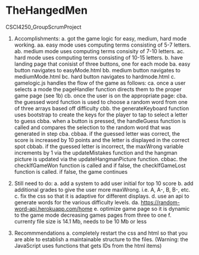 # TheHangedMen
CSCI4250_GroupScrumProject

1. Accomplishments:
    a. got the game logic for easy, medium, hard mode working.
       aa. easy mode uses computing terms consisting of 5-7 letters.
       ab. medium mode uses computing terms consisity of 7-10 letters.
       ac. hard mode uses computing terms consisting of 10-15 letters.
   b. have landing page that conisist of three buttons, one for each mode
       ba. easy button navigates to easyMode.html
       bb. medium button navigates to mediumMode.html
       bc. hard button navigates to hardmode.html
   c. gamelogic.js handles the flow of the game as follows:
       ca. once a user selects a mode the pageHandler function directs them to the proper game page (see 1b)
       cb. once the user is on the appropriate page:
         cba. the guessed word function is used to choose a random word from one of three arrays based off difficulty
         cbb. the generateKeyboard function uses bootstrap to create the keys for the player to tap to select a letter to guess
             cbba. when a button is pressed, the handleGuess function is called and compares the selection to the random word that was generated in step cba.
                 cbbaa. if the guessed letter was correct, the score is increased by 10 points and the letter is displayed in the correct spot
                 cbbab. if the guessed letter is incorrect, the maxWrong variable increments by 1 via the updateMistakes function and the hangman picture is updated via the updateHangmanPicture function.
                 cbbac. the checkIfGameWon function is called and if false, the checkIfGameLost function is called. if false, the game continues


2. Still need to do:
   a. add a system to add user initial for top 10 score
   b. add additional grades to give the user more maxWrong. i.e. A, A-, B, B-, etc.
   c. fix the css so that it is adaptive for different displays.
   d. use an api to generate words for the various difficulty levels.
       da. https://random-word-api.herokuapp.com/home 
   e. optimize game page so it is dynamic to the game mode decreasing games pages from three to one
   f. currenty file size is 14.1 Mb, needs to be 10 Mb or less


4. Recommmendations
   a. completely restart the css and html so that you are able to establish a maintainable structure to the files. (Warning: the JavaScript uses functions that gets IDs from the html items)
   
      
